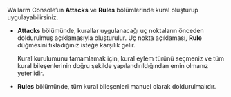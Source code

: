 Wallarm Console’un **Attacks** ve **Rules** bölümlerinde kural oluşturup uygulayabilirsiniz.

* **Attacks** bölümünde, kurallar uygulanacağı uç noktaların önceden doldurulmuş açıklamasıyla oluşturulur. Uç nokta açıklaması, **Rule** düğmesini tıkladığınız isteğe karşılık gelir.

    Kural kurulumunu tamamlamak için, kural eylem türünü seçmeniz ve tüm kural bileşenlerinin doğru şekilde yapılandırıldığından emin olmanız yeterlidir.
* **Rules** bölümünde, tüm kural bileşenleri manuel olarak doldurulmalıdır.